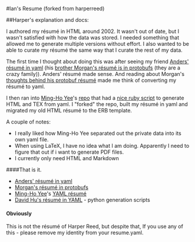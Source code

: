#Ian's Resume (forked from harperreed)

##Harper's explanation and docs:

I authored my résumé in HTML around 2002. It wasn't out of date, but I wasn't satisfied with how the data was stored. I needed something that allowed me to generate multiple versions without effort. I also wanted to be able to curate my résumé the same way that I curate the rest of my data. 

The first time I thought about doing this was after seeing my friend [Anders' résumé in yaml](http://anders.conbere.org/resume/resume.yaml) (his [brother Morgan's résumé is in protobufs](https://raw.github.com/mconbere/Resume/master/mconbere/mconbere.ptxt) (they are a crazy family)). Anders' résumé made sense. And reading about Morgan's [thoughts behind his protobuf résumé](https://github.com/mconbere/Resume/) made me think of converting my résumé to yaml. 

I then ran into [Ming-Ho Yee](http://mhyee.com/)'s [repo](https://github.com/mhyee/resume) that had a [nice ruby script](https://github.com/mhyee/résumé/blob/master/generate.rb) to generate HTML and TEX from yaml.  I "forked" the repo, built my résumé in yaml and migrated my old HTML résumé to the ERB template.  

A couple of notes:

 * I really liked how Ming-Ho Yee separated out the private data into its own yaml file. 
 * When using LaTeX, I have no idea what I am doing. Apparently I need to figure that out if i want to generate PDF files.
 * I currently only need HTML and Markdown

####That is it. 

* [Anders' résumé in yaml](http://anders.conbere.org/resume/resume.yaml)
* [Morgan's résumé in protobufs](https://github.com/mconbere/Resume/)
* [Ming-Ho Yee](http://mhyee.com/)'s [YAML résumé](https://github.com/mhyee/resume)
* [David Hu's résumé in YAML](https://github.com/divad12/resume) - python generation scripts

#### Obviously
This is not the résumé of Harper Reed, but despite that, If you use any of this - please remove my identity from your resume.yaml.


